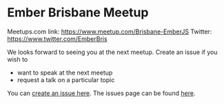 # Ember Brisbane Meetup

Meetups.com link: https://www.meetup.com/Brisbane-EmberJS
Twitter: https://www.twitter.com/EmberBris

We looks forward to seeing you at the next meetup. Create an issue if you wish to
* want to speak at the next meetup
* request a talk on a particular topic

You can [create an issue here](https://github.com/EmberBris/meetups/issues/new). The issues page can be found [here](https://github.com/EmberBris/meetups/issues).
